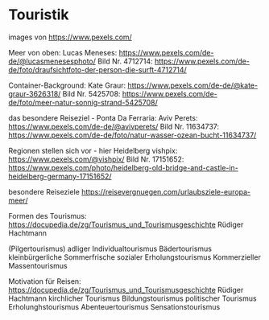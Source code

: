 # Touristik

images von https://www.pexels.com/

Meer von oben: 
Lucas Meneses: https://www.pexels.com/de-de/@lucasmenesesphoto/
Bild Nr. 4712714: https://www.pexels.com/de-de/foto/draufsichtfoto-der-person-die-surft-4712714/

Container-Background:
Kate Graur: https://www.pexels.com/de-de/@kate-graur-3626318/
Bild Nr. 5425708: https://www.pexels.com/de-de/foto/meer-natur-sonnig-strand-5425708/

das besondere Reiseziel - Ponta Da Ferraria:
Aviv Perets: https://www.pexels.com/de-de/@avivperets/
Bild Nr. 11634737: https://www.pexels.com/de-de/foto/natur-wasser-ozean-bucht-11634737/

Regionen stellen sich vor - hier Heidelberg
vishpix: https://www.pexels.com/@vishpix/
Bild Nr. 17151652: https://www.pexels.com/photo/heidelberg-old-bridge-and-castle-in-heidelberg-germany-17151652/


besondere Reiseziele
https://reisevergnuegen.com/urlaubsziele-europa-meer/


Formen des Tourismus:
https://docupedia.de/zg/Tourismus_und_Tourismusgeschichte
Rüdiger Hachtmann

(Pilgertourismus)
adliger Individualtourismus
Bädertourismus
kleinbürgerliche Sommerfrische
sozialer Erholungstourismus
Kommerzieller Massentourismus

Motivation für Reisen:
https://docupedia.de/zg/Tourismus_und_Tourismusgeschichte
Rüdiger Hachtmann
kirchlicher Tourismus
Bildungstourismus
politischer Tourismus
Erholunghstourismus
Abenteuertourismus
Sensationstourismus



